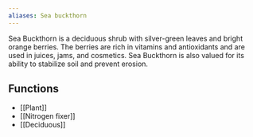 ```yaml
---
aliases: Sea buckthorn
---
```

Sea Buckthorn is a deciduous shrub with silver-green leaves and bright orange berries. The berries are rich in vitamins and antioxidants and are used in juices, jams, and cosmetics. Sea Buckthorn is also valued for its ability to stabilize soil and prevent erosion.
## Functions
- [[Plant]]
- [[Nitrogen fixer]]
- [[Deciduous]]